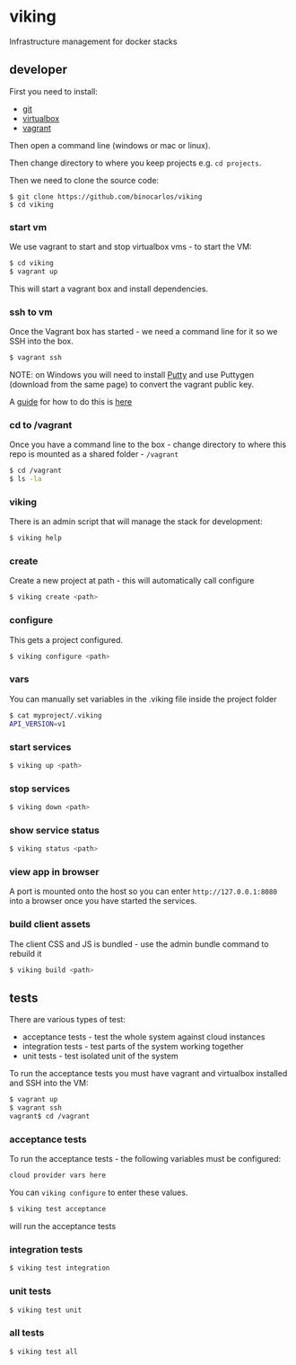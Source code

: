 # viking

Infrastructure management for docker stacks

## developer

First you need to install:

 * [git](http://git-scm.com/downloads)
 * [virtualbox](https://www.virtualbox.org/wiki/Downloads)
 * [vagrant](http://www.vagrantup.com/downloads.html)

Then open a command line (windows or mac or linux).

Then change directory to where you keep projects e.g. `cd projects`.

Then we need to clone the source code:

```
$ git clone https://github.com/binocarlos/viking
$ cd viking
```

### start vm

We use vagrant to start and stop virtualbox vms - to start the VM: 

```bash
$ cd viking
$ vagrant up
```

This will start a vagrant box and install dependencies.

### ssh to vm

Once the Vagrant box has started - we need a command line for it so we SSH into the box.

```bash
$ vagrant ssh
```

NOTE: on Windows you will need to install [Putty](http://www.chiark.greenend.org.uk/~sgtatham/putty/download.html) and use Puttygen (download from the same page) to convert the vagrant public key.

A [guide](https://github.com/Varying-Vagrant-Vagrants/VVV/wiki/Connect-to-Your-Vagrant-Virtual-Machine-with-PuTTY) for how to do this is [here](https://github.com/Varying-Vagrant-Vagrants/VVV/wiki/Connect-to-Your-Vagrant-Virtual-Machine-with-PuTTY)

### cd to /vagrant

Once you have a command line to the box - change directory to where this repo is mounted as a shared folder - `/vagrant`

```bash
$ cd /vagrant
$ ls -la
```

### viking

There is an admin script that will manage the stack for development:

```bash
$ viking help
```

### create

Create a new project at path - this will automatically call configure

```bash
$ viking create <path>
```

### configure

This gets a project configured.

```bash
$ viking configure <path>
```

### vars

You can manually set variables in the .viking file inside the project folder

```bash
$ cat myproject/.viking
API_VERSION=v1
```

### start services

```bash
$ viking up <path>
```

### stop services

```bash
$ viking down <path>
```

### show service status

```bash
$ viking status <path>
```

### view app in browser

A port is mounted onto the host so you can enter `http://127.0.0.1:8080` into a browser once you have started the services.

### build client assets

The client CSS and JS is bundled - use the admin bundle command to rebuild it

```bash
$ viking build <path>
```

## tests

There are various types of test:

 * acceptance tests - test the whole system against cloud instances
 * integration tests - test parts of the system working together
 * unit tests - test isolated unit of the system

To run the acceptance tests you must have vagrant and virtualbox installed and SSH into the VM:

```bash
$ vagrant up
$ vagrant ssh
vagrant$ cd /vagrant
```

### acceptance tests

To run the acceptance tests - the following variables must be configured:

```bash
cloud provider vars here
```

You can `viking configure` to enter these values.

```bash
$ viking test acceptance
```

will run the acceptance tests

### integration tests

```bash
$ viking test integration
```

### unit tests

```bash
$ viking test unit
```

### all tests

```bash
$ viking test all
```
